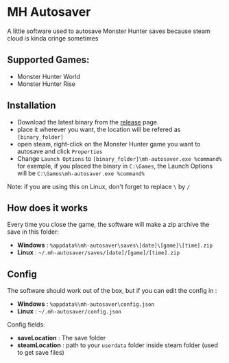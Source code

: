 # MH Autosaver

A little software used to autosave Monster Hunter saves because steam cloud is kinda cringe sometimes

## Supported Games:

-   Monster Hunter World
-   Monster Hunter Rise

## Installation

-   Download the latest binary from the [release](https://github.com/Kensaa/MH-autosaver/releases/latest) page.
-   place it wherever you want, the location will be refered as `[binary_folder]`
-   open steam, right-click on the Monster Hunter game you want to autosave and click `Properties`
-   Change `Launch Options` to `[binary_folder]\mh-autosaver.exe %command%` \
    for exemple, if you placed the binary in `C:\Games`, the Launch Options will be `C:\Games\mh-autosaver.exe %command%`

Note: if you are using this on Linux, don't forget to replace `\` by `/`

## How does it works

Every time you close the game, the software will make a zip archive the save in this folder:

-   **Windows** : `%appdata%\mh-autosaver\saves\[date]\[game]\[time].zip`
-   **Linux** : `~/.mh-autosaver/saves/[date]/[game]/[time].zip`

## Config

The software should work out of the box, but if you can edit the config in :

-   **Windows** : `%appdata%\mh-autosaver\config.json`
-   **Linux** : `~/.mh-autosaver/config.json`

Config fields:

-   **saveLocation** : The save folder
-   **steamLocation** : path to your `userdata` folder inside steam folder (used to get save files)
